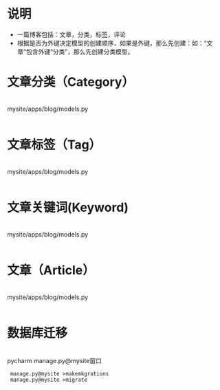 # 说明
  - 一篇博客包括：文章，分类，标签，评论
  - 根据是否为外键决定模型的创建顺序，如果是外键，那么先创建：如：“文章”包含外键“分类”，那么先创建分类模型。
# 文章分类（Category）
<br/>mysite/apps/blog/models.py
``` 
```
# 文章标签（Tag）
<br/>mysite/apps/blog/models.py
``` 
```
# 文章关键词(Keyword)
<br/>mysite/apps/blog/models.py
``` 
```
# 文章（Article）
<br/>mysite/apps/blog/models.py
``` 
```
# 数据库迁移
<br/>pycharm manage.py@mysite窗口
``` 
 manage.py@mysite >makemkgrations
 manage.py@mysite >migrate
```